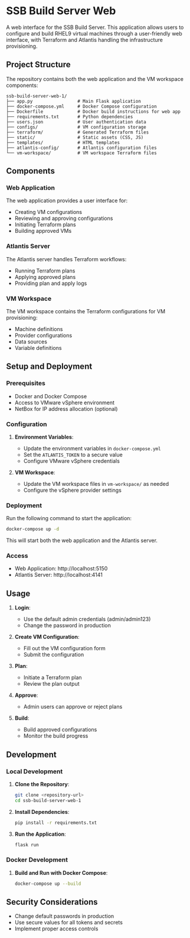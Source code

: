 # SSB Build Server Web

A web interface for the SSB Build Server. This application allows users to configure and build RHEL9 virtual machines through a user-friendly web interface, with Terraform and Atlantis handling the infrastructure provisioning.

## Project Structure

The repository contains both the web application and the VM workspace components:

```
ssb-build-server-web-1/
├── app.py                 # Main Flask application
├── docker-compose.yml     # Docker Compose configuration
├── Dockerfile             # Docker build instructions for web app
├── requirements.txt       # Python dependencies
├── users.json             # User authentication data
├── configs/               # VM configuration storage
├── terraform/             # Generated Terraform files
├── static/                # Static assets (CSS, JS)
├── templates/             # HTML templates
├── atlantis-config/       # Atlantis configuration files
└── vm-workspace/          # VM workspace Terraform files
```

## Components

### Web Application

The web application provides a user interface for:
- Creating VM configurations
- Reviewing and approving configurations
- Initiating Terraform plans
- Building approved VMs

### Atlantis Server

The Atlantis server handles Terraform workflows:
- Running Terraform plans
- Applying approved plans
- Providing plan and apply logs

### VM Workspace

The VM workspace contains the Terraform configurations for VM provisioning:
- Machine definitions
- Provider configurations
- Data sources
- Variable definitions

## Setup and Deployment

### Prerequisites

- Docker and Docker Compose
- Access to VMware vSphere environment
- NetBox for IP address allocation (optional)

### Configuration

1. **Environment Variables**:
   - Update the environment variables in `docker-compose.yml`
   - Set the `ATLANTIS_TOKEN` to a secure value
   - Configure VMware vSphere credentials

2. **VM Workspace**:
   - Update the VM workspace files in `vm-workspace/` as needed
   - Configure the vSphere provider settings

### Deployment

Run the following command to start the application:

```bash
docker-compose up -d
```

This will start both the web application and the Atlantis server.

### Access

- Web Application: http://localhost:5150
- Atlantis Server: http://localhost:4141

## Usage

1. **Login**:
   - Use the default admin credentials (admin/admin123)
   - Change the password in production

2. **Create VM Configuration**:
   - Fill out the VM configuration form
   - Submit the configuration

3. **Plan**:
   - Initiate a Terraform plan
   - Review the plan output

4. **Approve**:
   - Admin users can approve or reject plans

5. **Build**:
   - Build approved configurations
   - Monitor the build progress

## Development

### Local Development

1. **Clone the Repository**:
   ```bash
   git clone <repository-url>
   cd ssb-build-server-web-1
   ```

2. **Install Dependencies**:
   ```bash
   pip install -r requirements.txt
   ```

3. **Run the Application**:
   ```bash
   flask run
   ```

### Docker Development

1. **Build and Run with Docker Compose**:
   ```bash
   docker-compose up --build
   ```

## Security Considerations

- Change default passwords in production
- Use secure values for all tokens and secrets
- Implement proper access controls
